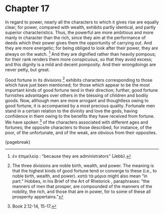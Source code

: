 # Chapter 17

In regard to power, nearly all the characters to which it gives rise are equally clear; for power, compared with wealth, exhibits partly identical,
and partly superior characteristics. Thus, the powerful are more ambitious and more manly in character than the rich, since they aim at the
performance of deeds which their power gives them the opportunity of carrying out. And they are more energetic; for being obliged to look after
their power, they are always on the watch. [^^16_1] And they are dignified rather than heavily pompous; for their rank renders them more
conspicuous, so that they avoid excess; and this dignity is a mild and decent pomposity. And their wrongdoings are never petty, but great.

Good fortune in its divisions [^^16_2] exhibits characters corresponding to those which have just been mentioned; for those which appear to be the
most important kinds of good fortune tend in their direction; further, good fortune furnishes advantages over others in the blessing of children and
bodily goods. Now, although men are more arrogant and thoughtless owing to good fortune, it is accompanied by a most precious quality. Fortunate men
stand in a certain relation to the divinity and love the gods, having confidence in them owing to the benefits they have received from fortune. We
have spoken [^^16_3] of the characters associated with different ages and fortunes; the opposite characters to those described, for instance, of the
poor, of the unfortunate, and of the weak, are obvious from their opposites.

{pagebreak}

[^^16_1]: ἐν ἐπιμελείᾳ : “because they are administrators” (Jebb).

[^^16_2]: The three divisions are noble birth, wealth, and power. The meaning is that the
highest kinds of good fortune tend or converge to these (i.e., to noble birth, wealth, and power). κατὰ τὰ μόρια might also mean “in part.” Hobbes,
in his Brief of the Art of Rhetorick , paraphrases: “the manners of men that prosper, are compounded of the manners of the nobility, the rich, and
those that are in power, for to some of these all prosperity appertains.”

[^^16_3]: Book 2.12-14, 15-17. 

